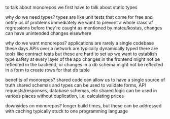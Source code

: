 to talk about monorepos we first have to talk about static types

why do we need types?
  types are like unit tests that come for free and notify us of problems immediately
  we want to prevent a whole class of regressions before they're caught
  as mentioned by mateu/kostas, changes can have unintended changes elsewhere

why do we want monorepos?
  applications are rarely a single codebase these days
  APIs over a network are typically dynamically typed
  there are tools like contract tests but these are hard to set up
  we want to establish type safety at every layer of the app
  changes in the frontend might not be reflected in the backend, or changes in a db schema might not be
    reflected in a form to create rows for that db table

benefits of monorepos?
  shared code can allow us to have a single source of truth
  shared schemas and types can be used to validate forms, API requests/responses, database schemas, etc
  shared logic can be used in various places without duplication, i.e. calculating prices

downsides on monorepos?
  longer build times, but these can be addressed with caching
  typically stuck to one programming language
